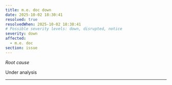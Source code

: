 ```yaml
---
title: m.e. doc down
date: 2025-10-02 18:30:41
resolved: true
resolvedWhen: 2025-10-02 18:38:41
# Possible severity levels: down, disrupted, notice
severity: down
affected:
  - m.e. doc
section: issue
---
```


*Root cause*

Under analysis

---


